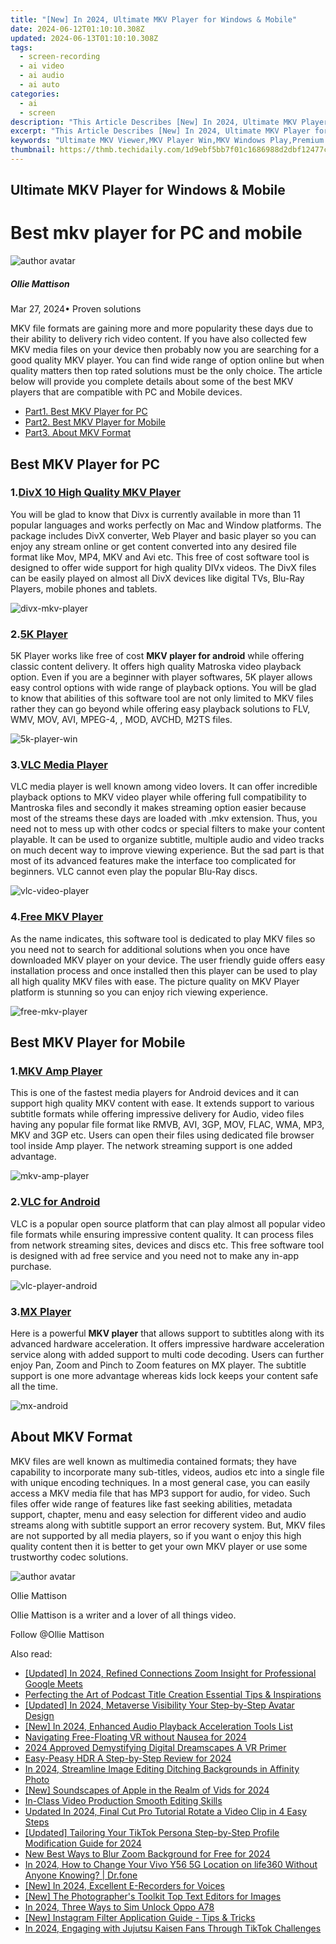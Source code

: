 ```yaml
---
title: "[New] In 2024, Ultimate MKV Player for Windows & Mobile"
date: 2024-06-12T01:10:10.308Z
updated: 2024-06-13T01:10:10.308Z
tags: 
  - screen-recording
  - ai video
  - ai audio
  - ai auto
categories: 
  - ai
  - screen
description: "This Article Describes [New] In 2024, Ultimate MKV Player for Windows & Mobile"
excerpt: "This Article Describes [New] In 2024, Ultimate MKV Player for Windows & Mobile"
keywords: "Ultimate MKV Viewer,MKV Player Win,MKV Windows Play,Premium MKV App,MKV Player Mobile,Top MKV Player Win,Best MKV Player PC"
thumbnail: https://thmb.techidaily.com/1d9ebf5bb7f01c1686988d2dbf12477c216dfe196b34a2ea4b98d961a480d427.jpg
---
```


## Ultimate MKV Player for Windows & Mobile

# Best mkv player for PC and mobile

![author avatar](https://images.wondershare.com/filmora/article-images/ollie-mattison.jpg)

##### Ollie Mattison

 Mar 27, 2024• Proven solutions

MKV file formats are gaining more and more popularity these days due to their ability to delivery rich video content. If you have also collected few MKV media files on your device then probably now you are searching for a good quality MKV player. You can find wide range of option online but when quality matters then top rated solutions must be the only choice. The article below will provide you complete details about some of the best MKV players that are compatible with PC and Mobile devices.

* [Part1\. Best MKV Player for PC](#part1)
* [Part2\. Best MKV Player for Mobile](#part2)
* [Part3\. About MKV Format](#part3)

## Best MKV Player for PC

### 1.[DivX 10 High Quality MKV Player](https://www.divx.com/en/software/oca/mkv-player)

You will be glad to know that Divx is currently available in more than 11 popular languages and works perfectly on Mac and Window platforms. The package includes DivX converter, Web Player and basic player so you can enjoy any stream online or get content converted into any desired file format like Mov, MP4, MKV and Avi etc. This free of cost software tool is designed to offer wide support for high quality DIVx videos. The DivX files can be easily played on almost all DivX devices like digital TVs, Blu-Ray Players, mobile phones and tablets.

![divx-mkv-player ](https://images.wondershare.com/filmora/article-images/divx-mkv-player.jpg)

### 2.[5K Player](https://www.5kplayer.com/)

5K Player works like free of cost **MKV player for android** while offering classic content delivery. It offers high quality Matroska video playback option. Even if you are a beginner with player softwares, 5K player allows easy control options with wide range of playback options. You will be glad to know that abilities of this software tool are not only limited to MKV files rather they can go beyond while offering easy playback solutions to FLV, WMV, MOV, AVI, MPEG-4, , MOD, AVCHD, M2TS files.

![ 5k-player-win](https://images.wondershare.com/filmora/article-images/5k-player-win.jpg)

### 3.[VLC Media Player](http://www.videolan.org/vlc/index.html)

VLC media player is well known among video lovers. It can offer incredible playback options to MKV video player while offering full compatibility to Mantroska files and secondly it makes streaming option easier because most of the streams these days are loaded with .mkv extension. Thus, you need not to mess up with other codcs or special filters to make your content playable. It can be used to organize subtitle, multiple audio and video tracks on much decent way to improve viewing experience. But the sad part is that most of its advanced features make the interface too complicated for beginners. VLC cannot even play the popular Blu-Ray discs.

![vlc-video-player ](https://images.wondershare.com/filmora/article-images/vlc-video-player.jpg)

### 4.[Free MKV Player](https://www.mediafreeware.com/free-mkv-player.html)

As the name indicates, this software tool is dedicated to play MKV files so you need not to search for additional solutions when you once have downloaded MKV player on your device. The user friendly guide offers easy installation process and once installed then this player can be used to play all high quality MKV files with ease. The picture quality on MKV Player platform is stunning so you can enjoy rich viewing experience.

![ free-mkv-player](https://images.wondershare.com/filmora/article-images/free-mkv-player.jpg)

## Best MKV Player for Mobile

### 1.[MKV Amp Player](https://apkpure.com/mkv-amp-player-mp4-dvd/com.arpanet.mpplayer)

This is one of the fastest media players for Android devices and it can support high quality MKV content with ease. It extends support to various subtitle formats while offering impressive delivery for Audio, video files having any popular file format like RMVB, AVI, 3GP, MOV, FLAC, WMA, MP3, MKV and 3GP etc. Users can open their files using dedicated file browser tool inside Amp player. The network streaming support is one added advantage.

![ mkv-amp-player](https://images.wondershare.com/filmora/article-images/mkv-amp-player.jpg)

### 2.[VLC for Android](https://play.google.com/store/apps/details?id=org.videolan.vlc&hl=en)

VLC is a popular open source platform that can play almost all popular video file formats while ensuring impressive content quality. It can process files from network streaming sites, devices and discs etc. This free software tool is designed with ad free service and you need not to make any in-app purchase.

![ vlc-player-android](https://images.wondershare.com/filmora/article-images/vlc-player-android.jpg)

### 3.[MX Player](https://play.google.com/store/apps/details?id=com.mxtech.videoplayer.ad&hl=en)

Here is a powerful **MKV player** that allows support to subtitles along with its advanced hardware acceleration. It offers impressive hardware acceleration service along with added support to multi code decoding. Users can further enjoy Pan, Zoom and Pinch to Zoom features on MX player. The subtitle support is one more advantage whereas kids lock keeps your content safe all the time.

![mx-android ](https://images.wondershare.com/filmora/article-images/mx-android.jpg)

## About MKV Format

MKV files are well known as multimedia contained formats; they have capability to incorporate many sub-titles, videos, audios etc into a single file with unique encoding techniques. In a most general case, you can easily access a MKV media file that has MP3 support for audio,  for video. Such files offer wide range of features like fast seeking abilities, metadata support, chapter, menu and easy selection for different video and audio streams along with subtitle support an error recovery system. But, MKV files are not supported by all media players, so if you want o enjoy this high quality content then it is better to get your own MKV player or use some trustworthy codec solutions.

![author avatar](https://images.wondershare.com/filmora/article-images/ollie-mattison.jpg)

Ollie Mattison

Ollie Mattison is a writer and a lover of all things video.

Follow @Ollie Mattison


<ins class="adsbygoogle"
     style="display:block"
     data-ad-format="autorelaxed"
     data-ad-client="ca-pub-7571918770474297"
     data-ad-slot="1223367746"></ins>



<ins class="adsbygoogle"
     style="display:block"
     data-ad-client="ca-pub-7571918770474297"
     data-ad-slot="8358498916"
     data-ad-format="auto"
     data-full-width-responsive="true"></ins>


<span class="atpl-alsoreadstyle">Also read:</span>
<div><ul>
<li><a href="https://article-posts.techidaily.com/updated-in-2024-refined-connections-zoom-insight-for-professional-google-meets/"><u>[Updated] In 2024, Refined Connections  Zoom Insight for Professional Google Meets</u></a></li>
<li><a href="https://article-posts.techidaily.com/perfecting-the-art-of-podcast-title-creation-essential-tips-and-inspirations/"><u>Perfecting the Art of Podcast Title Creation  Essential Tips & Inspirations</u></a></li>
<li><a href="https://article-posts.techidaily.com/updated-in-2024-metaverse-visibility-your-step-by-step-avatar-design/"><u>[Updated] In 2024, Metaverse Visibility  Your Step-by-Step Avatar Design</u></a></li>
<li><a href="https://article-posts.techidaily.com/new-in-2024-enhanced-audio-playback-acceleration-tools-list/"><u>[New] In 2024, Enhanced Audio Playback Acceleration Tools List</u></a></li>
<li><a href="https://article-posts.techidaily.com/navigating-free-floating-vr-without-nausea-for-2024/"><u>Navigating Free-Floating VR without Nausea for 2024</u></a></li>
<li><a href="https://article-posts.techidaily.com/2024-approved-demystifying-digital-dreamscapes-a-vr-primer/"><u>2024 Approved  Demystifying Digital Dreamscapes  A VR Primer</u></a></li>
<li><a href="https://article-posts.techidaily.com/easy-peasy-hdr-a-step-by-step-review-for-2024/"><u>Easy-Peasy HDR  A Step-by-Step Review for 2024</u></a></li>
<li><a href="https://article-posts.techidaily.com/in-2024-streamline-image-editing-ditching-backgrounds-in-affinity-photo/"><u>In 2024, Streamline Image Editing  Ditching Backgrounds in Affinity Photo</u></a></li>
<li><a href="https://article-posts.techidaily.com/new-soundscapes-of-apple-in-the-realm-of-vids-for-2024/"><u>[New] Soundscapes of Apple in the Realm of Vids for 2024</u></a></li>
<li><a href="https://extra-lessons.techidaily.com/in-class-video-production-smooth-editing-skills/"><u>In-Class Video Production  Smooth Editing Skills</u></a></li>
<li><a href="https://ai-video-tools.techidaily.com/updated-in-2024-final-cut-pro-tutorial-rotate-a-video-clip-in-4-easy-steps/"><u>Updated In 2024, Final Cut Pro Tutorial Rotate a Video Clip in 4 Easy Steps</u></a></li>
<li><a href="https://tiktok-videos.techidaily.com/updated-tailoring-your-tiktok-persona-step-by-step-profile-modification-guide-for-2024/"><u>[Updated] Tailoring Your TikTok Persona  Step-by-Step Profile Modification Guide for 2024</u></a></li>
<li><a href="https://ai-editing-video.techidaily.com/new-best-ways-to-blur-zoom-background-for-free-for-2024/"><u>New Best Ways to Blur Zoom Background for Free for 2024</u></a></li>
<li><a href="https://location-social.techidaily.com/in-2024-how-to-change-your-vivo-y56-5g-location-on-life360-without-anyone-knowing-drfone-by-drfone-virtual-android/"><u>In 2024, How to Change Your Vivo Y56 5G Location on life360 Without Anyone Knowing? | Dr.fone</u></a></li>
<li><a href="https://digital-screen-recording.techidaily.com/new-in-2024-excellent-e-recorders-for-voices/"><u>[New] In 2024, Excellent E-Recorders for Voices</u></a></li>
<li><a href="https://some-guidance.techidaily.com/new-the-photographers-toolkit-top-text-editors-for-images/"><u>[New] The Photographer's Toolkit  Top Text Editors for Images</u></a></li>
<li><a href="https://sim-unlock.techidaily.com/in-2024-three-ways-to-sim-unlock-oppo-a78-by-drfone-android/"><u>In 2024, Three Ways to Sim Unlock Oppo A78</u></a></li>
<li><a href="https://instagram-video-recordings.techidaily.com/new-instagram-filter-application-guide-tips-and-tricks/"><u>[New] Instagram Filter Application Guide - Tips & Tricks</u></a></li>
<li><a href="https://tiktok-video-recordings.techidaily.com/in-2024-engaging-with-jujutsu-kaisen-fans-through-tiktok-challenges/"><u>In 2024, Engaging with Jujutsu Kaisen Fans Through TikTok Challenges</u></a></li>
</ul></div>
